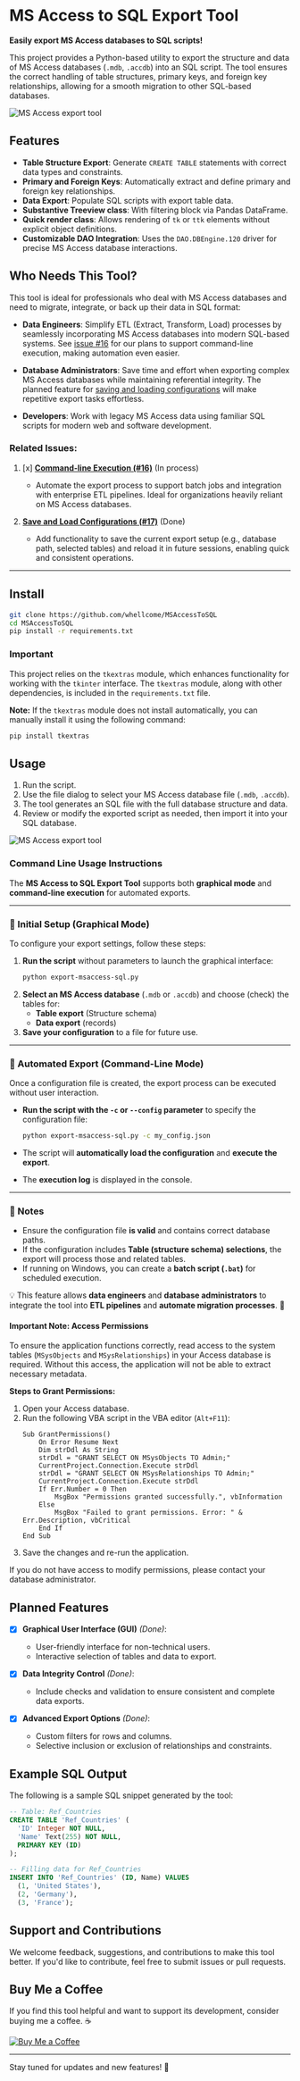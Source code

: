 
# MS Access to SQL Export Tool

**Easily export MS Access databases to SQL scripts!**

This project provides a Python-based utility to export the structure and data of MS Access databases (`.mdb`, `.accdb`) into an SQL script. The tool ensures the correct handling of table structures, primary keys, and foreign key relationships, allowing for a smooth migration to other SQL-based databases.

![MS Access export tool](https://raw.githubusercontent.com/whellcome/MSAccessToSQL/e03aab63433e49e8dcef8de42879dfe68af4a748/access_sql_export.jpg)

## Features

- **Table Structure Export**: Generate `CREATE TABLE` statements with correct data types and constraints.
- **Primary and Foreign Keys**: Automatically extract and define primary and foreign key relationships.
- **Data Export**: Populate SQL scripts with export table data.
- **Substantive Treeview class**: With filtering block via Pandas DataFrame.
- **Quick render class**: Allows rendering of `tk` or `ttk` elements without explicit object definitions.
- **Customizable DAO Integration**: Uses the `DAO.DBEngine.120` driver for precise MS Access database interactions.

## Who Needs This Tool?

This tool is ideal for professionals who deal with MS Access databases and need to migrate, integrate, or back up their data in SQL format:

- **Data Engineers**: Simplify ETL (Extract, Transform, Load) processes by seamlessly incorporating MS Access databases into modern SQL-based systems. See [issue #16](https://github.com/whellcome/MSAccessToSQL/issues/16) for our plans to support command-line execution, making automation even easier.
  
- **Database Administrators**: Save time and effort when exporting complex MS Access databases while maintaining referential integrity. The planned feature for [saving and loading configurations](https://github.com/whellcome/MSAccessToSQL/issues/17) will make repetitive export tasks effortless.
  
- **Developers**: Work with legacy MS Access data using familiar SQL scripts for modern web and software development.

### Related Issues:

1. [x] **[Command-line Execution (#16)](https://github.com/whellcome/MSAccessToSQL/issues/16)** (In process)  
   - Automate the export process to support batch jobs and integration with enterprise ETL pipelines. Ideal for organizations heavily reliant on MS Access databases.

2. **[Save and Load Configurations (#17)](https://github.com/whellcome/MSAccessToSQL/issues/17)** (Done) 
   - Add functionality to save the current export setup (e.g., database path, selected tables) and reload it in future sessions, enabling quick and consistent operations.

----

## Install

   ```bash
   git clone https://github.com/whellcome/MSAccessToSQL
   cd MSAccessToSQL
   pip install -r requirements.txt
   ```

### Important

This project relies on the `tkextras` module, which enhances functionality for working with the `tkinter` interface. The `tkextras` module, along with other dependencies, is included in the `requirements.txt` file. 

**Note:** If the `tkextras` module does not install automatically, you can manually install it using the following command:


   ```bash
   pip install tkextras
   ```

## Usage

1. Run the script.
2. Use the file dialog to select your MS Access database file (`.mdb`, `.accdb`).
3. The tool generates an SQL file with the full database structure and data.
4. Review or modify the exported script as needed, then import it into your SQL database.

![MS Access export tool](https://raw.githubusercontent.com/whellcome/MSAccessToSQL/e03aab63433e49e8dcef8de42879dfe68af4a748/access_sql_export_1.jpg)

### **Command Line Usage Instructions**

The **MS Access to SQL Export Tool** supports both **graphical mode** and **command-line execution** for automated
exports.

---

### **🔹 Initial Setup (Graphical Mode)**

To configure your export settings, follow these steps:

1. **Run the script** without parameters to launch the graphical interface:
   ```sh
   python export-msaccess-sql.py
   ```
2. **Select an MS Access database** (`.mdb` or `.accdb`) and choose (check) the tables for:
    - **Table export** (Structure schema)
    - **Data export** (records)
3. **Save your configuration** to a file for future use.

---

### **🔹 Automated Export (Command-Line Mode)**

Once a configuration file is created, the export process can be executed without user interaction.

- **Run the script with the `-c` or `--config` parameter** to specify the configuration file:
  ```sh
  python export-msaccess-sql.py -c my_config.json
  ```
 
- The script will **automatically load the configuration** and **execute the export**.
- The **execution log** is displayed in the console.

---

### **📌 Notes**

- Ensure the configuration file **is valid** and contains correct database paths.
- If the configuration includes **Table (structure schema) selections**, the export will process those and related tables.
- If running on Windows, you can create a **batch script (`.bat`)** for scheduled execution.

💡 This feature allows **data engineers** and **database administrators** to integrate the tool into **ETL pipelines**
and **automate migration processes**. 🚀


#### **Important Note: Access Permissions**

To ensure the application functions correctly, read access to the system tables (`MSysObjects` and `MSysRelationships`) in your Access database is required. Without this access, the application will not be able to extract necessary metadata.

**Steps to Grant Permissions:**

1. Open your Access database.
2. Run the following VBA script in the VBA editor (`Alt+F11`):
    ```vba
    Sub GrantPermissions()
        On Error Resume Next
        Dim strDdl As String
        strDdl = "GRANT SELECT ON MSysObjects TO Admin;"
        CurrentProject.Connection.Execute strDdl
        strDdl = "GRANT SELECT ON MSysRelationships TO Admin;"
        CurrentProject.Connection.Execute strDdl
        If Err.Number = 0 Then
            MsgBox "Permissions granted successfully.", vbInformation
        Else
            MsgBox "Failed to grant permissions. Error: " & Err.Description, vbCritical
        End If
    End Sub
    ```
3. Save the changes and re-run the application.

If you do not have access to modify permissions, please contact your database administrator.

## Planned Features

- [x] **Graphical User Interface (GUI)** *(Done)*:  
  - User-friendly interface for non-technical users.  
  - Interactive selection of tables and data to export.

- [x] **Data Integrity Control** *(Done)*:  
  - Include checks and validation to ensure consistent and complete data exports.

- [x] **Advanced Export Options** *(Done)*:  
  - Custom filters for rows and columns.  
  - Selective inclusion or exclusion of relationships and constraints.

## Example SQL Output

The following is a sample SQL snippet generated by the tool:

```sql
-- Table: Ref_Countries
CREATE TABLE 'Ref_Countries' (
  'ID' Integer NOT NULL,
  'Name' Text(255) NOT NULL,
  PRIMARY KEY (ID)
);

-- Filling data for Ref_Countries
INSERT INTO 'Ref_Countries' (ID, Name) VALUES
  (1, 'United States'),
  (2, 'Germany'),
  (3, 'France');
```


## Support and Contributions

We welcome feedback, suggestions, and contributions to make this tool better. If you'd like to contribute, feel free to submit issues or pull requests.

## Buy Me a Coffee

If you find this tool helpful and want to support its development, consider buying me a coffee. ☕

[![Buy Me a Coffee](https://img.shields.io/badge/Buy%20Me%20a%20Coffee-Support%20My%20Work-orange?style=for-the-badge&logo=buymeacoffee)](https://www.buymeacoffee.com/whellcome)

---

Stay tuned for updates and new features!  🚀
